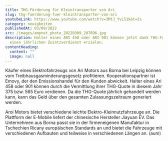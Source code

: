 ```yaml
---
title: THG-Förderung für Kleintransporter von Ari
slug: thg-foerderung-fuer-kleintransporter-von-ari
youtubeLink: https://www.youtube.com/watch?v=3MtJ_YvL51k&t=2s
category: neuigkeiten
publishedAt: 03/09/2022
src: /images/ampnet_photo_20220309_207896.jpg
description: Halter eines ARI 458 oder ARI 901 können jetzt dank THG-Förderung
  einen jährlichen Zusatzverdienst erzielen.
contentHeading:
  content: ""
  image: null
---
```

Käufer eines Elektrofahrzeugs von Ari Motors aus Borna bei Leipzig können vom Treibhausgasminderungsgesetz profitieren. Kooperationspartner ist Emovy, der den Emissionshandel für den Kunden abwickelt. Halter eines Ari 458 oder 901 können durch die Vermittlung ihrer THG-Quote in diesem Jahr 375 bzw. 565 Euro verdienen. Da die THG-Quote jährlich gehandelt werden kann, kann das Geld über den gesamten Zulassungszeitraum generiert werden.

Aroi Motors bietet verschiedene leichte Elektro-Kleinnutzfahrzeuge an. Die Plattform der E-Mobile liefert der chinesische Hersteller Jiayuan EV. Das Unternehmen aus Borna passt sie in der firmeneigenen Manufaktur in Tschechien Ricany europäischen Standards an und bietet die Fahrzeuge mit verschiedenen Aufbauten und teilweise in verschiedenen Längen an. (aum)